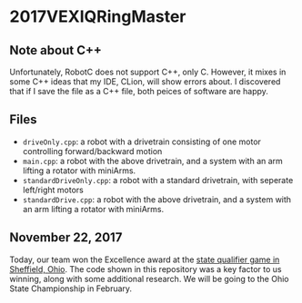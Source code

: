 # 2017VEXIQRingMaster
## Note about C++
Unfortunately, RobotC does not support C++, only C. However, it mixes in some C++ ideas that my IDE, CLion, will show errors about. I discovered that if I save the file as a C++ file, both peices of software are happy. 
## Files
* `driveOnly.cpp`: a robot with a drivetrain consisting of one motor controlling forward/backward motion
* `main.cpp`: a robot with the above drivetrain, and a system with an arm lifting a rotator with miniArms.
* `standardDriveOnly.cpp`: a robot with a standard drivetrain, with seperate left/right motors
* `standardDrive.cpp`: a robot with the above drivetrain, and a system with an arm lifting a rotator with miniArms.
## November 22, 2017
Today, our team won the Excellence award at the [state qualifier game in Sheffield, Ohio](https://www.robotevents.com/robot-competitions/vex-iq-challenge/RE-VIQC-17-3799.html). The code shown in this repository was a key factor to us winning, along with some additional research. We will be going to the Ohio State Championship in February.
